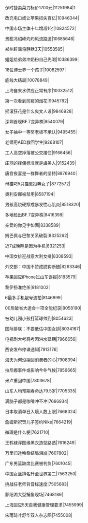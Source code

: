 保时捷卖菜刀标价1700元|11251984|1

改充电口或让苹果损失百亿|10946344|

中国市场主体十年增超1亿|10824572|

景甜冯绍峰灼灼风流路透|10685646|

郑州辟谣将静默3天|10558585|

姐姐给弟弟冲奶粉自己先喝|10386399|

18位博士养一个孩子|10082597|

底线大结局|10078849|

上海自来水供应正常有序|10032512|

第一次看到防窥的烟花|9945782|

摇滚狂花是什么爽文人设|9846928|

深圳首现BF.7变异株|9540079|

女子抽中一等奖老板不承认|9495455|

老师用AED救回学生|9268107|

工人高空掉落被公交接住|9166456|

庄羽的择偶标准就是虞美人|9152439|

唐宫夜宴是一群舞者的坚持|8876940|

母猫叼5只猫崽投奔女子|8772572|

奥利安娜被禁用|8587194|

男孩高烧硬撑成暴发性心肌炎|8518320|

多地检出BF.7变异株|8416398|

亲爱的你见字如面|8338589|

姆巴佩与巴黎关系破裂|8325262|

近7成晚睡是因为手机|8321253|

中国女排迎战意大利女排|8308593|

外交部：中国不赞成脱钩断链|8263346|

苹果回应iPhone过山车误报|8183579|

黎伊扬准绝杀|8181002|

6最多手机靓号流拍|8146999|

00后破省大运会十项全能纪录|8058190|

被幼儿园小孩打篮球帅到|8054623|

国际排联：不要低估中国女排|8034167|

电视剧大考高考因洪水延期|7966656|

西安发布停课通知|7913176|

海天为何没挽回消费者的心|7908394|

拉尼娜事件或影响今冬气候|7856665|

米卢重回中国|7803678|

山东人均预期寿命达79.5岁|7705335|

满脑子都是咖啡冲不冲|7696934|

日本取消单日入境人数上限|7668324|

詹姆斯祝贺儿子签约Nike|7664219|

微瑕是什么梗|7621710|

王鹤棣浮图缘黑衣造型路透|7616249|

万里归途哈桑结局泪崩|7607802|

广东男篮缺席比赛被判负|7601045|

中国女篮排名升至世界第二|7563250|

挑战任老师背音标速度|7505683|

鄱阳湖大型捕鱼现场|7468189|

上海回应5天自我健康管理要求|7455999|

宋雨琦叶舒华双人杂志图|7455008|

